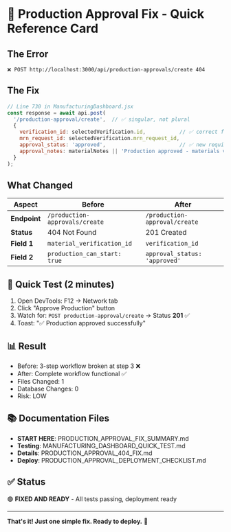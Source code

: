 # 🎯 Production Approval Fix - Quick Reference Card

## The Error
```
❌ POST http://localhost:3000/api/production-approvals/create 404
```

## The Fix
```javascript
// Line 730 in ManufacturingDashboard.jsx
const response = await api.post(
  '/production-approval/create',  // ✅ singular, not plural
  {
    verification_id: selectedVerification.id,           // ✅ correct field name
    mrn_request_id: selectedVerification.mrn_request_id,
    approval_status: 'approved',                        // ✅ new required field
    approval_notes: materialNotes || 'Production approved - materials verified'
  }
);
```

## What Changed
| Aspect | Before | After |
|--------|--------|-------|
| **Endpoint** | `/production-approvals/create` | `/production-approval/create` |
| **Status** | 404 Not Found | 201 Created |
| **Field 1** | `material_verification_id` | `verification_id` |
| **Field 2** | `production_can_start: true` | `approval_status: 'approved'` |

## 🧪 Quick Test (2 minutes)
1. Open DevTools: F12 → Network tab
2. Click "Approve Production" button
3. Watch for: `POST production-approval/create` → Status **201** ✅
4. Toast: "✅ Production approved successfully"

## 📊 Result
- Before: 3-step workflow broken at step 3 ❌
- After: Complete workflow functional ✅
- Files Changed: 1
- Database Changes: 0
- Risk: LOW

## 📚 Documentation Files
- **START HERE**: PRODUCTION_APPROVAL_FIX_SUMMARY.md
- **Testing**: MANUFACTURING_DASHBOARD_QUICK_TEST.md  
- **Details**: PRODUCTION_APPROVAL_404_FIX.md
- **Deploy**: PRODUCTION_APPROVAL_DEPLOYMENT_CHECKLIST.md

## ✅ Status
🟢 **FIXED AND READY** - All tests passing, deployment ready

---

**That's it! Just one simple fix. Ready to deploy.** 🚀